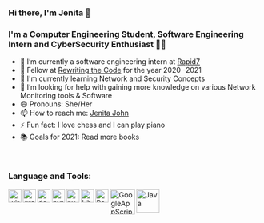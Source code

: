 ### Hi there, I'm Jenita 👋

<!--
**JenitaJohn6/JenitaJohn6** is a ✨ _special_ ✨ repository because its `README.md` (this file) appears on your GitHub profile. -->

### I'm a Computer Engineering Student, Software Engineering Intern and CyberSecurity Enthusiast 👩‍💻

- 📁 I’m currently a software engineering intern at [Rapid7]
- 🌱 Fellow at [Rewriting the Code] for the year 2020 -2021 
- 📖 I'm currently learning Network and Security Concepts 
- 🤔 I’m looking for help with gaining more knowledge on various Network Monitoring tools & Software
- 😄 Pronouns: She/Her 
- 📫 How to reach me: [Jenita John]
- ⚡ Fun fact: I love chess and I can play piano 
- 📚 Goals for 2021: Read more books 

[Rapid7]: https://www.rapid7.com/
[Rewriting the Code]: https://rewritingthecode.org/fellowship/
[Jenita John]: https://www.linkedin.com/in/jenitajohn/
<br />
### Language and Tools:
<img align="left" alt="wireshark" width="26px" src="https://user-images.githubusercontent.com/55056316/97128965-17bd5180-1714-11eb-8597-c8e30a81a412.png" />
<img align="left" alt="graphQl" width="26px" src="https://user-images.githubusercontent.com/55056316/97129545-818a2b00-1715-11eb-847d-d87bb03a9208.png" />
<img align="left" alt="docker" width="26px" src="https://user-images.githubusercontent.com/55056316/97129586-9f579000-1715-11eb-9637-a9be54a83bea.png" />
<img align="left" alt="python" width="26px" src="https://user-images.githubusercontent.com/55056316/97129625-c1e9a900-1715-11eb-8b07-2efb0548084c.png" />
<img align="left" alt="pycharm" width="26px" src="https://user-images.githubusercontent.com/55056316/97129651-d3cb4c00-1715-11eb-95e7-189005ef8f40.png" />
<img align="left" alt="Ubuntu" width="26px" src="https://user-images.githubusercontent.com/55056316/97129729-05441780-1716-11eb-952a-245e91d2f684.png" />
<img align="left" alt="Bash" width="26px" src="https://user-images.githubusercontent.com/55056316/97129742-09703500-1716-11eb-9681-7371c0fcb3f0.png" />
<img align="left" alt="GoogleAppScript" width="50px" src="https://user-images.githubusercontent.com/55056316/97129884-59e79280-1716-11eb-9c99-1c171955adc3.png" />
<img align="left" alt="Java" width="46px" src="https://user-images.githubusercontent.com/55056316/97129942-7e436f00-1716-11eb-91d2-3cf0cf57a78f.png" />
<br />
